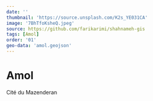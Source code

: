 ```yaml
---
date: ''
thumbnail: 'https://source.unsplash.com/K2s_YE031CA'
image: '7BhTfoKsheQ.jpeg'
source: https://github.com/farikarimi/shahnameh-gis
tags: [Amol]
order: '01'
geo-data: 'amol.geojson'
---
```


# Amol

Cité du Mazenderan
